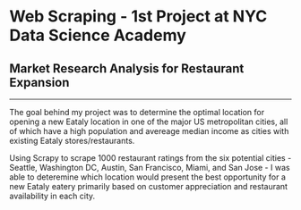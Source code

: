 # Web Scraping - 1st Project at NYC Data Science Academy

## Market Research Analysis for Restaurant Expansion

----------------------------------------------------------------------------------------------------

The goal behind my project was to determine the optimal location for opening a new Eataly location in one of the major US metropolitan cities, all of which have a high population and avereage median income as cities with existing Eataly stores/restaurants. 

Using Scrapy to scrape 1000 restaurant ratings from the six potential cities - Seattle, Washington DC, Austin, San Francisco, Miami, and San Jose - I was able to deteremine which location would present the best opportunity for a new Eataly eatery primarily based on customer appreciation and restaurant availability in each city. 